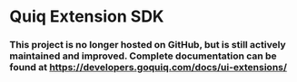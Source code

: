 Quiq Extension SDK
=========================

### This project is no longer hosted on GitHub, but is still actively maintained and improved. Complete documentation can be found at <https://developers.goquiq.com/docs/ui-extensions/>
